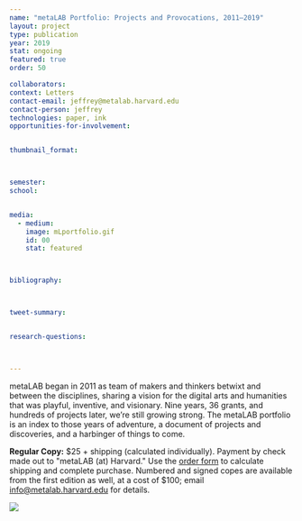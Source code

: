 ```yaml
---
name: "metaLAB Portfolio: Projects and Provocations, 2011–2019"
layout: project
type: publication
year: 2019
stat: ongoing
featured: true
order: 50

collaborators:
context: Letters
contact-email: jeffrey@metalab.harvard.edu
contact-person: jeffrey
technologies: paper, ink
opportunities-for-involvement:


thumbnail_format:



semester:
school:


media:
  - medium:
    image: mLportfolio.gif
    id: 00
    stat: featured



bibliography:



tweet-summary:


research-questions:



---
```


metaLAB began in 2011 as team of makers and thinkers betwixt and between the disciplines, sharing a vision for the digital arts and humanities that was playful, inventive, and visionary. Nine years, 36 grants, and hundreds of projects later, we’re still growing strong. The metaLAB portfolio is an index to those years of adventure, a document of projects and discoveries, and a harbinger of things to come. 

**Regular Copy:** $25 + shipping (calculated individually). Payment by check made out to "metaLAB (at) Harvard." Use the [order form](https://forms.gle/fBqne61irvoFEjFR8) to calculate shipping and complete purchase. Numbered and signed copes are available from the first edition as well, at a cost of $100; email [info@metalab.harvard.edu](mailto:info@metalab.harvard.edu) for details.

<img src="../../../assets/projects/mLportfolio/Flipping-Book.gif">
